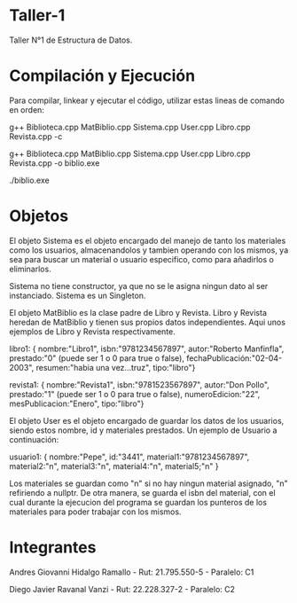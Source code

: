 # Taller-1

Taller N°1 de Estructura de Datos.

# Compilación y Ejecución 

Para compilar, linkear y ejecutar el código, utilizar estas lineas de comando en orden:

g++ Biblioteca.cpp MatBiblio.cpp Sistema.cpp User.cpp Libro.cpp Revista.cpp -c

g++ Biblioteca.cpp MatBiblio.cpp Sistema.cpp User.cpp Libro.cpp Revista.cpp -o biblio.exe

./biblio.exe

# Objetos

El objeto Sistema es el objeto encargado del manejo de tanto los materiales como los usuarios, almacenandolos y tambien operando con los mismos, ya sea para buscar un material o usuario especifico, como para añadirlos o eliminarlos.

Sistema no tiene constructor, ya que no se le asigna ningun dato al ser instanciado.
Sistema es un Singleton.

El objeto MatBiblio es la clase padre de Libro y Revista. Libro y Revista heredan de MatBiblio y tienen
sus propios datos independientes. Aqui unos ejemplos de Libro y Revista respectivamente.

libro1: { nombre:"Libro1", isbn:"9781234567897", autor:"Roberto Manfinfla", prestado:"0" 
(puede ser 1 o 0 para true o false), fechaPublicación:"02-04-2003", resumen:"habia una vez...truz", tipo:"libro"}

revista1: { nombre:"Revista1", isbn:"9781523567897", autor:"Don Pollo", prestado:"1" 
(puede ser 1 o 0 para true o false), numeroEdicion:"22", mesPublicacion:"Enero", tipo:"libro"}

El objeto User es el objeto encargado de guardar los datos de los usuarios, siendo estos nombre, id y materiales prestados. Un ejemplo de Usuario a continuación:

usuario1: { nombre:"Pepe", id:"3441", material1:"9781234567897", material2:"n", material3:"n", material4:"n", material5;"n" }

Los materiales se guardan como "n" si no hay ningun material asignado, "n" refiriendo a nullptr. De otra manera, se guarda el isbn del material, con el cual durante la ejecucion del programa se guardan los punteros de los materiales para poder trabajar con los mismos.

# Integrantes


Andres Giovanni Hidalgo Ramallo - Rut: 21.795.550-5 - Paralelo: C1

Diego Javier Ravanal Vanzi - Rut: 22.228.327-2 - Paralelo: C2